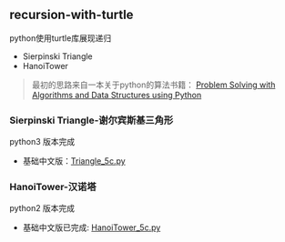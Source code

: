 ## recursion-with-turtle
python使用turtle库展现递归
- Sierpinski Triangle
- HanoiTower
> 最初的思路来自一本关于python的算法书籍：
> [Problem Solving with Algorithms and Data Structures using Python](http://interactivepython.org/runestone/static/pythonds/index.html)

### Sierpinski Triangle-谢尔宾斯基三角形
python3 版本完成
- 基础中文版：[Triangle_5c.py](https://github.com/BigShuang/recursion-with-turtle/blob/master/Sierpinski%20Triangle/Triangle_5c.py)

### HanoiTower-汉诺塔
python2 版本完成
- 基础中文版已完成: [HanoiTower_5c.py](https://github.com/BigShuang/recursion-with-turtle/blob/master/Tower%20of%20Hanoi/HanoiTower_5c.py)
